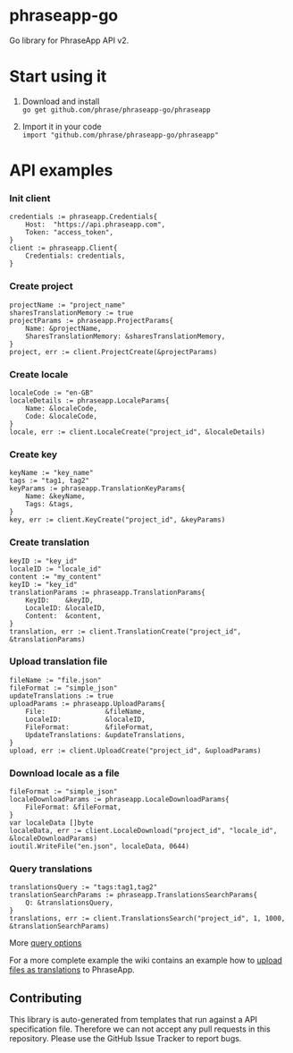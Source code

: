# phraseapp-go

Go library for PhraseApp API v2.

# Start using it

1. Download and install \
`go get github.com/phrase/phraseapp-go/phraseapp`

2. Import it in your code \
`import "github.com/phrase/phraseapp-go/phraseapp"`

# API examples
### Init client
```
credentials := phraseapp.Credentials{
	Host:  "https://api.phraseapp.com",
	Token: "access_token",
}
client := phraseapp.Client{
	Credentials: credentials,
}
```

### Create project
```
projectName := "project_name"
sharesTranslationMemory := true
projectParams := phraseapp.ProjectParams{
	Name: &projectName,
	SharesTranslationMemory: &sharesTranslationMemory,
}
project, err := client.ProjectCreate(&projectParams)
```

### Create locale
```
localeCode := "en-GB"
localeDetails := phraseapp.LocaleParams{
	Name: &localeCode,
	Code: &localeCode,
}
locale, err := client.LocaleCreate("project_id", &localeDetails)
```

### Create key
```
keyName := "key_name"
tags := "tag1, tag2"
keyParams := phraseapp.TranslationKeyParams{
	Name: &keyName,
	Tags: &tags,
}
key, err := client.KeyCreate("project_id", &keyParams)
```

### Create translation
```
keyID := "key_id"
localeID := "locale_id"
content := "my_content"
keyID := "key_id"
translationParams := phraseapp.TranslationParams{
    KeyID:    &keyID,
    LocaleID: &localeID,
    Content:  &content,
}
translation, err := client.TranslationCreate("project_id", &translationParams)
```

### Upload translation file
```
fileName := "file.json"
fileFormat := "simple_json"
updateTranslations := true
uploadParams := phraseapp.UploadParams{
	File:               &fileName,
	LocaleID:           &localeID,
	FileFormat:         &fileFormat,
	UpdateTranslations: &updateTranslations,
}
upload, err := client.UploadCreate("project_id", &uploadParams)
```

### Download locale as a file
```
fileFormat := "simple_json"
localeDownloadParams := phraseapp.LocaleDownloadParams{
	FileFormat: &fileFormat,
}
var localeData []byte
localeData, err := client.LocaleDownload("project_id", "locale_id", &localeDownloadParams)
ioutil.WriteFile("en.json", localeData, 0644)
```

### Query translations
```
translationsQuery := "tags:tag1,tag2"
translationSearchParams := phraseapp.TranslationsSearchParams{
	Q: &translationsQuery,
}
translations, err := client.TranslationsSearch("project_id", 1, 1000, &translationSearchParams)
```
More [query options](https://phraseapp.com/docs/api/v2/translations/#search)


For a more complete example the wiki contains an example how to [upload files as translations](https://github.com/phrase/phraseapp-go/wiki/Sync-local-files-to-PhraseApp) to PhraseApp.

## Contributing

This library is auto-generated from templates that run against a API specification file. Therefore we can not accept any pull requests in this repository. Please use the GitHub Issue Tracker to report bugs.
